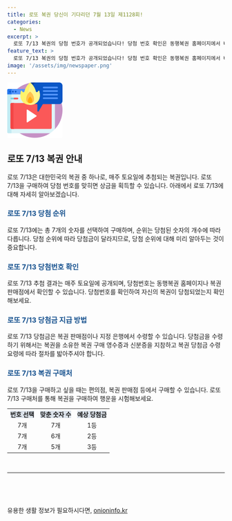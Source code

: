 ```yaml
---
title: 로또 복권 당신이 기다리던 7월 13일 제1128회!
categories:
  - News
excerpt: >
  로또 7/13 복권의 당첨 번호가 공개되었습니다! 당첨 번호 확인은 동행복권 홈페이지에서 바로 가능합니다. 흥미진진한 순간을 경험하러 가볼까요? 
feature_text: >
  로또 7/13 복권의 당첨 번호가 공개되었습니다! 당첨 번호 확인은 동행복권 홈페이지에서 바로 가능합니다. 흥미진진한 순간을 경험하러 가볼까요? 
image: '/assets/img/newspaper.png'
---
```


<p><img src="/assets/img/news.png" alt="rentncar 속보" /></p>

<h2 data-ke-size="size26">로또 7/13 복권 안내</h2>

<p data-ke-size="size16">로또 7/13은 대한민국의 복권 중 하나로, 매주 토요일에 추첨되는 복권입니다. 로또 7/13을 구매하여 당첨 번호를 맞히면 상금을 획득할 수 있습니다. 아래에서 로또 7/13에 대해 자세히 알아보겠습니다.</p>

<h3><b><span style="color: #1a5490;">로또 7/13 당첨 순위</span></b></h3>

<p data-ke-size="size16">로또 7/13에는 총 7개의 숫자를 선택하여 구매하며, 순위는 당첨된 숫자의 개수에 따라 다릅니다. 당첨 순위에 따라 당첨금이 달라지므로, 당첨 순위에 대해 미리 알아두는 것이 중요합니다.</p>

<h3><b><span style="color: #1a5490;">로또 7/13 당첨번호 확인</span></b></h3>

<p data-ke-size="size16">로또 7/13 추첨 결과는 매주 토요일에 공개되며, 당첨번호는 동행복권 홈페이지나 복권 판매점에서 확인할 수 있습니다. 당첨번호를 확인하여 자신의 복권이 당첨되었는지 확인해보세요.</p>

<h3><b><span style="color: #1a5490;">로또 7/13 당첨금 지급 방법</span></b></h3>

<p data-ke-size="size16">로또 7/13 당첨금은 복권 판매점이나 지정 은행에서 수령할 수 있습니다. 당첨금을 수령하기 위해서는 복권을 소유한 복권 구매 영수증과 신분증을 지참하고 복권 당첨금 수령 요령에 따라 절차를 밟아주셔야 합니다.</p>

<h3><b><span style="color: #1a5490;">로또 7/13 복권 구매처</span></b></h3>

<p data-ke-size="size16">로또 7/13을 구매하고 싶을 때는 편의점, 복권 판매점 등에서 구매할 수 있습니다. 로또 7/13 구매처를 통해 복권을 구매하여 행운을 시험해보세요.</p>

<table>
    <tbody>
        <tr>
            <td style="text-align: center; height: 17px;"><b><span style="background-color: #21538527;">번호 선택</span></b></td>
            <td style="text-align: center; height: 17px;"><b><span style="background-color: #21538527;">맞춘 숫자 수</span></b></td>
            <td style="text-align: center; height: 17px;"><b><span style="background-color: #21538527;">예상 당첨금</span></b></td>
        </tr>
        <tr>
            <td style="text-align: center; height: 17px;"><span>7개</span></td>
            <td style="text-align: center; height: 17px;"><span>7개</span></td>
            <td style="text-align: center; height: 17px;"><span>1등</span></td>
        </tr>
        <tr>
            <td style="text-align: center; height: 17px;"><span>7개</span></td>
            <td style="text-align: center; height: 17px;"><span>6개</span></td>
            <td style="text-align: center; height: 17px;"><span>2등</span></td>
        </tr>
        <tr>
            <td style="text-align: center; height: 17px;"><span>7개</span></td>
            <td style="text-align: center; height: 17px;"><span>5개</span></td>
            <td style="text-align: center; height: 17px;"><span>3등</span></td>
        </tr>
    </tbody>
</table>

<p data-ke-size="size16">&nbsp;</p>

<hr>

<p data-ke-size="size16">&nbsp;</p>

<p data-ke-size="size16">&nbsp;</p>
유용한 생활 정보가 필요하시다면, <a href="https://onioninfo.kr" rel="dofollow">onioninfo.kr</a>


